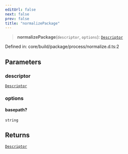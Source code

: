 ```yaml
---
editUrl: false
next: false
prev: false
title: "normalizePackage"
---
```


> **normalizePackage**(`descriptor`, `options`): [`Descriptor`](/reference/dpkit/descriptor/)

Defined in: core/build/package/process/normalize.d.ts:2

## Parameters

### descriptor

[`Descriptor`](/reference/dpkit/descriptor/)

### options

#### basepath?

`string`

## Returns

[`Descriptor`](/reference/dpkit/descriptor/)
